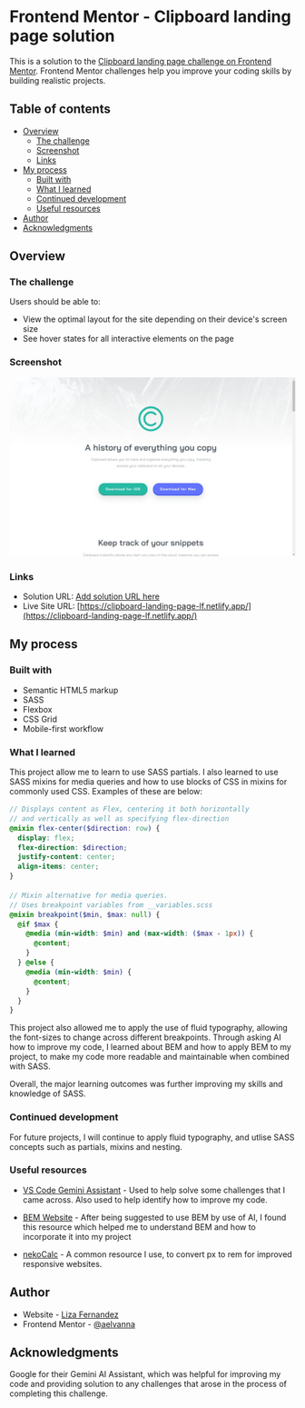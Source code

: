 # Frontend Mentor - Clipboard landing page solution

This is a solution to the [Clipboard landing page challenge on Frontend Mentor](https://www.frontendmentor.io/challenges/clipboard-landing-page-5cc9bccd6c4c91111378ecb9). Frontend Mentor challenges help you improve your coding skills by building realistic projects.

## Table of contents

- [Overview](#overview)
  - [The challenge](#the-challenge)
  - [Screenshot](#screenshot)
  - [Links](#links)
- [My process](#my-process)
  - [Built with](#built-with)
  - [What I learned](#what-i-learned)
  - [Continued development](#continued-development)
  - [Useful resources](#useful-resources)
- [Author](#author)
- [Acknowledgments](#acknowledgments)

## Overview

### The challenge

Users should be able to:

- View the optimal layout for the site depending on their device's screen size
- See hover states for all interactive elements on the page

### Screenshot

![Desktop Preview](./preview.jpg)

### Links

- Solution URL: [Add solution URL here](https://your-solution-url.com)
- Live Site URL: [https://clipboard-landing-page-lf.netlify.app/](https://clipboard-landing-page-lf.netlify.app/)

## My process

### Built with

- Semantic HTML5 markup
- SASS
- Flexbox
- CSS Grid
- Mobile-first workflow

### What I learned

This project allow me to learn to use SASS partials. I also learned to use SASS mixins for media queries and how to use blocks of CSS in mixins for commonly used CSS. Examples of these are below:

```scss
// Displays content as Flex, centering it both horizontally
// and vertically as well as specifying flex-direction
@mixin flex-center($direction: row) {
  display: flex;
  flex-direction: $direction;
  justify-content: center;
  align-items: center;
}

// Mixin alternative for media queries.
// Uses breakpoint variables from __variables.scss
@mixin breakpoint($min, $max: null) {
  @if $max {
    @media (min-width: $min) and (max-width: ($max - 1px)) {
      @content;
    }
  } @else {
    @media (min-width: $min) {
      @content;
    }
  }
}
```

This project also allowed me to apply the use of fluid typography, allowing the font-sizes to change across different breakpoints. Through asking AI how to improve my code, I learned about BEM and how to apply BEM to my project, to make my code more readable and maintainable when combined with SASS.

Overall, the major learning outcomes was further improving my skills and knowledge of SASS.

### Continued development

For future projects, I will continue to apply fluid typography, and utlise SASS concepts such as partials, mixins and nesting.

### Useful resources

- [VS Code Gemini Assistant](https://marketplace.visualstudio.com/items?itemName=Google.geminicodeassist) - Used to help solve some challenges that I came across. Also used to help identify how to improve my code.

- [BEM Website](https://getbem.com/naming/) - After being suggested to use BEM by use of AI, I found this resource which helped me to understand BEM and how to incorporate it into my project

- [nekoCalc](nekoCalc) - A common resource I use, to convert px to rem for improved responsive websites.

## Author

- Website - [Liza Fernandez](https://lizafernandez.dev)
- Frontend Mentor - [@aelvanna](https://www.frontendmentor.io/profile/aelvanna)

## Acknowledgments

Google for their Gemini AI Assistant, which was helpful for improving my code and providing solution to any challenges that arose in the process of completing this challenge.
